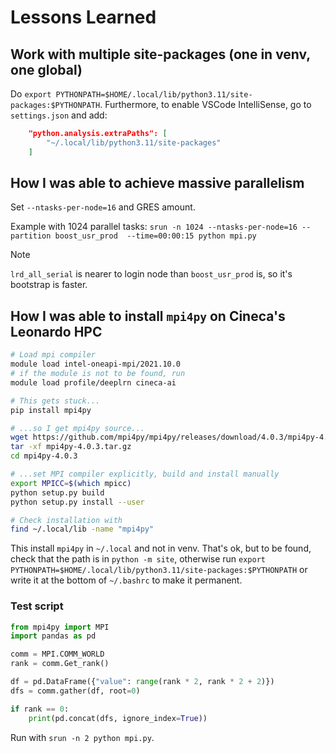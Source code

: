 # Lessons Learned

## Work with multiple site-packages (one in venv, one global)

Do `export PYTHONPATH=$HOME/.local/lib/python3.11/site-packages:$PYTHONPATH`.
Furthermore, to enable VSCode IntelliSense, go to `settings.json` and add:

```json
    "python.analysis.extraPaths": [
        "~/.local/lib/python3.11/site-packages"
    ]
```

## How I was able to achieve massive parallelism

Set `--ntasks-per-node=16` and GRES amount.

Example with 1024 parallel tasks:
`srun -n 1024 --ntasks-per-node=16 --partition boost_usr_prod  --time=00:00:15 python mpi.py`

>[!NOTE]
>`lrd_all_serial` is nearer to login node than `boost_usr_prod` is, so it's bootstrap is faster.

## How I was able to install `mpi4py` on Cineca's Leonardo HPC

```bash
# Load mpi compiler
module load intel-oneapi-mpi/2021.10.0
# if the module is not to be found, run
module load profile/deeplrn cineca-ai

# This gets stuck...
pip install mpi4py

# ...so I get mpi4py source...
wget https://github.com/mpi4py/mpi4py/releases/download/4.0.3/mpi4py-4.0.3.tar.gz
tar -xf mpi4py-4.0.3.tar.gz
cd mpi4py-4.0.3

# ...set MPI compiler explicitly, build and install manually
export MPICC=$(which mpicc)
python setup.py build
python setup.py install --user

# Check installation with
find ~/.local/lib -name "mpi4py"
```

This install `mpi4py` in `~/.local` and not in venv. That's ok, but to be found, check that the path is in `python -m site`, otherwise run `export PYTHONPATH=$HOME/.local/lib/python3.11/site-packages:$PYTHONPATH` or write it at the bottom of `~/.bashrc` to make it permanent.

### Test script

```python
from mpi4py import MPI
import pandas as pd

comm = MPI.COMM_WORLD
rank = comm.Get_rank()

df = pd.DataFrame({"value": range(rank * 2, rank * 2 + 2)})
dfs = comm.gather(df, root=0)

if rank == 0:
    print(pd.concat(dfs, ignore_index=True))
```

Run with `srun -n 2 python mpi.py`.
